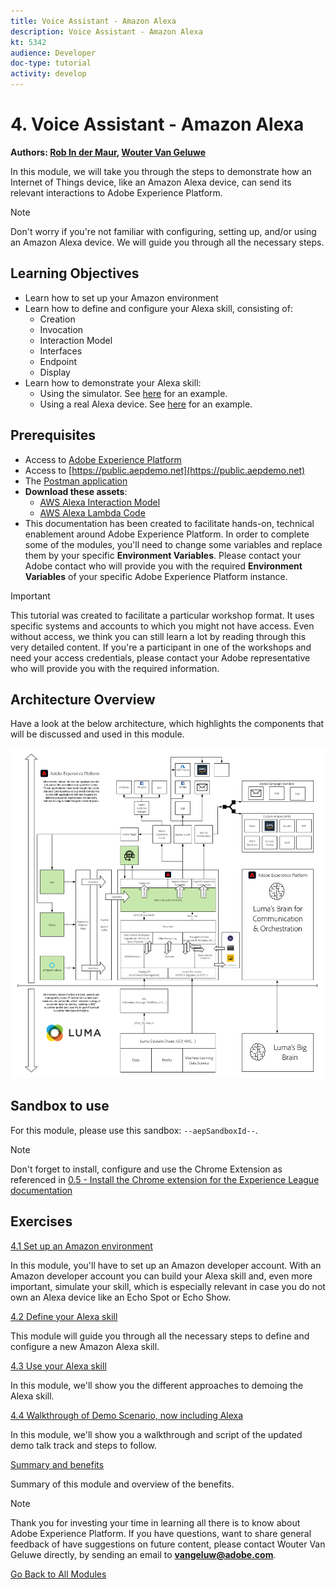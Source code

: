 ```yaml
---
title: Voice Assistant - Amazon Alexa
description: Voice Assistant - Amazon Alexa
kt: 5342
audience: Developer
doc-type: tutorial
activity: develop
---
```


# 4. Voice Assistant - Amazon Alexa

**Authors: [Rob In der Maur](https://www.linkedin.com/in/ridmaur/), [Wouter Van Geluwe](https://www.linkedin.com/in/woutervangeluwe/)**

In this module, we will take you through the steps to demonstrate how an Internet of Things device, like an Amazon Alexa device, can send its relevant interactions to Adobe Experience Platform.

>[!NOTE]
>
>Don't worry if you're not familiar with configuring, setting up, and/or using an Amazon Alexa device. We will guide you through all the necessary steps.

## Learning Objectives

- Learn how to set up your Amazon environment
- Learn how to define and configure your Alexa skill, consisting of:
  - Creation
  - Invocation
  - Interaction Model
  - Interfaces
  - Endpoint
  - Display
- Learn how to demonstrate your Alexa skill:
  - Using the simulator. See [here](https://robindermauracs.s3.eu-west-1.amazonaws.com/videos/DemoAlexaSkillSimulator.mp4) for an example.
  - Using a real Alexa device. See [here](https://robindermauracs.s3.eu-west-1.amazonaws.com/videos/DemoAlexaSkillRealDevice.mp4) for an example.

## Prerequisites

- Access to [Adobe Experience Platform](https://experience.adobe.com/platform)
- Access to [https://public.aepdemo.net](https://public.aepdemo.net)
- The [Postman application](https://www.postman.com/downloads/)
- **Download these assets**: 
  - [AWS Alexa Interaction Model](./../../assets/aws-alexa/aepskillinteractionmodel.json)
  - [AWS Alexa Lambda Code](./../../assets/aws-lambda/aepskill.zip)
- This documentation has been created to facilitate hands-on, technical enablement around Adobe Experience Platform. In order to complete some of the modules, you'll need to change some variables and replace them by your specific **Environment Variables**. Please contact your Adobe contact who will provide you with the required **Environment Variables** of your specific Adobe Experience Platform instance.

>[!IMPORTANT]
>
>This tutorial was created to facilitate a particular workshop format. It uses specific systems and accounts to which you might not have access. Even without access, we think you can still learn a lot by reading through this very detailed content. If you're a participant in one of the workshops and need your access credentials, please contact your Adobe representative who will provide you with the required information.

## Architecture Overview

Have a look at the below architecture, which highlights the components that will be discussed and used in this module.

![Architecture Overview](../../assets/images/architecturem4.png)

## Sandbox to use

For this module, please use this sandbox: `--aepSandboxId--`.

>[!NOTE]
>
>Don't forget to install, configure and use the Chrome Extension as referenced in [0.5 - Install the Chrome extension for the Experience League documentation](../module0/ex5.md)

## Exercises

[4.1 Set up an Amazon environment](./ex1.md)

In this module, you'll have to set up an Amazon developer account. With an Amazon developer account you can build your Alexa skill and, even more important, simulate your skill, which is especially relevant in case you do not own an Alexa device like an Echo Spot or Echo Show.

[4.2 Define your Alexa skill](./ex2.md)

This module will guide you through all the necessary steps to define and configure a new Amazon Alexa skill.

[4.3 Use your Alexa skill](./ex3.md)

In this module, we'll show you the different approaches to demoing the Alexa skill.

[4.4 Walkthrough of Demo Scenario, now including Alexa](./ex4.md)

In this module, we'll show you a walkthrough and script of the updated demo talk track and steps to follow.

[Summary and benefits](./summary.md)

Summary of this module and overview of the benefits.

>[!NOTE]
>
>Thank you for investing your time in learning all there is to know about Adobe Experience Platform. If you have questions, want to share general feedback of have suggestions on future content, please contact Wouter Van Geluwe directly, by sending an email to **vangeluw@adobe.com**.

[Go Back to All Modules](../../overview.md)
